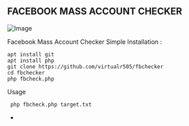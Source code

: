## FACEBOOK MASS ACCOUNT CHECKER

![Image](https://www.omgubuntu.co.uk/wp-content/uploads/2018/06/github-logo.jpeg)


Facebook Mass Account Checker Simple
Installation :
```
apt install git
apt install php
git clone https://github.com/virtualr505/fbchecker
cd fbchecker
php fbcheck.php
```

Usage
```
 php fbcheck.php target.txt
```

- 
